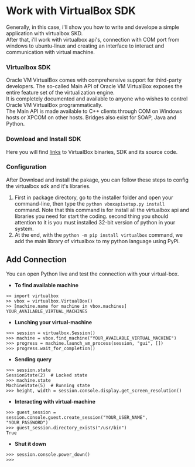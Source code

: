 # Work with VirtualBox SDK
Generally, in this case, i'll show you how to write and develope a simple application with virtualbox SKD.<br>
After that, i'll work with virtualbox api's, connection with COM port from windows to ubuntu-linux and creating an interface to interact and communication with virtual machine.
### Virtualbox SDK
Oracle VM VirtualBox comes with comprehensive support for third-party developers. The so-called Main API of Oracle VM VirtualBox exposes the entire feature set of the virtualization engine.<br>It is completely documented and available to anyone who wishes to control Oracle VM VirtualBox programmatically.<br>
The Main API is made available to C++ clients through COM on Windows hosts or XPCOM on other hosts. Bridges also exist for SOAP, Java and Python. 
### Download and Install SDK
Here you will find [links](https://www.virtualbox.org/wiki/Downloads) to VirtualBox binaries, SDK and its source code. 
### Configuration
After Download and install the pakage, you can follow these steps to config the virtualbox sdk and it's libraries. <br>
1. First in package directory, go to the installer folder and open your command-line, then type the `python vboxapisetup.py install` command.
Note that this command is for install all the virtualbox api and libraries you need for start the coding. second thing you should attention to it is you must installed 32-bit version of python in your system. 
2. At the end, with the `python -m pip install virtualbox` command, we add the main library of virtualbox to my python language using PyPi.
## Add Connection
You can open Python live and test the connection with your virtual-box.
- **To find available machine**
```
>> import virtualbox
>> vbox = virtualbox.VirtualBox()
>> [machine.name for machine in vbox.machines]
YOUR_AVAILABLE_VIRTUAL_MACHINES
```
- **Lunching your virtual-machine**
```
>>> session = virtualbox.Session()
>>> machine = vbox.find_machine("YOUR_AVAILABLE_VIRTUAL_MACHINE")
>>> progress = machine.launch_vm_process(session, "gui", [])
>>> progress.wait_for_completion()
```
- **Sending query**
```
>>> session.state
SessionState(2)  # Locked state
>>> machine.state
MachineState(5)  # Running state
>>> height, width = session.console.display.get_screen_resolution()
```
- **Interacting with virtual-machine**
```
>>> guest_session = session.console.guest.create_session("YOUR_USER_NAME", "YOUR_PASSWORD")
>>> guest_session.directory_exists("/usr/bin")
True
```
- **Shut it down**
```
>>> session.console.power_down()
>>>
```
